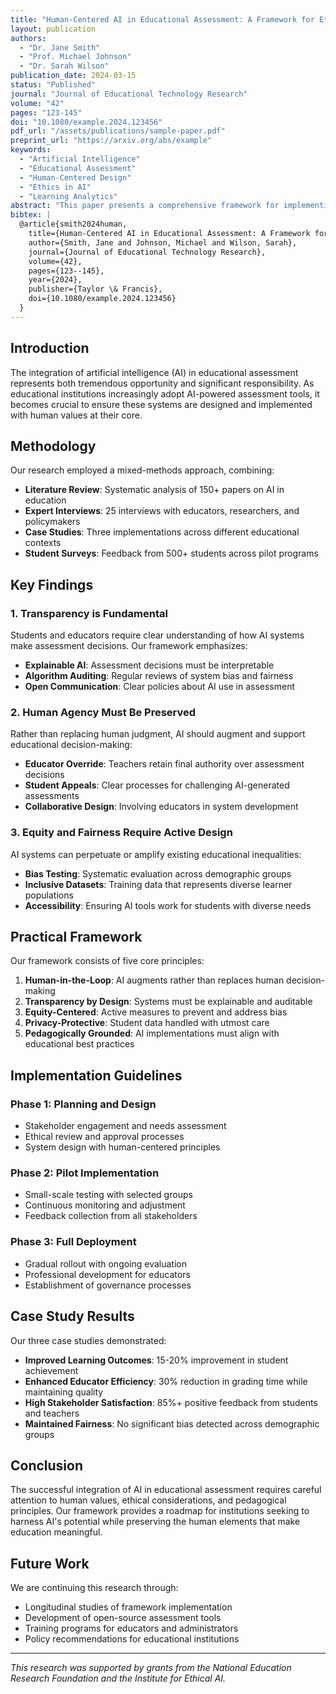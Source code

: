 ```yaml
---
title: "Human-Centered AI in Educational Assessment: A Framework for Ethical Implementation"
layout: publication
authors:
  - "Dr. Jane Smith"
  - "Prof. Michael Johnson"
  - "Dr. Sarah Wilson"
publication_date: 2024-03-15
status: "Published"
journal: "Journal of Educational Technology Research"
volume: "42"
pages: "123-145"
doi: "10.1080/example.2024.123456"
pdf_url: "/assets/publications/sample-paper.pdf"
preprint_url: "https://arxiv.org/abs/example"
keywords:
  - "Artificial Intelligence"
  - "Educational Assessment"
  - "Human-Centered Design"
  - "Ethics in AI"
  - "Learning Analytics"
abstract: "This paper presents a comprehensive framework for implementing human-centered artificial intelligence in educational assessment systems. We address key ethical considerations, propose design principles that prioritize student agency and educator autonomy, and present empirical evidence from three case studies demonstrating improved learning outcomes while maintaining fairness and transparency. Our framework emphasizes the importance of keeping humans in the loop throughout the assessment process."
bibtex: |
  @article{smith2024human,
    title={Human-Centered AI in Educational Assessment: A Framework for Ethical Implementation},
    author={Smith, Jane and Johnson, Michael and Wilson, Sarah},
    journal={Journal of Educational Technology Research},
    volume={42},
    pages={123--145},
    year={2024},
    publisher={Taylor \& Francis},
    doi={10.1080/example.2024.123456}
  }
---
```


## Introduction

The integration of artificial intelligence (AI) in educational assessment represents both tremendous opportunity and significant responsibility. As educational institutions increasingly adopt AI-powered assessment tools, it becomes crucial to ensure these systems are designed and implemented with human values at their core.

## Methodology

Our research employed a mixed-methods approach, combining:

- **Literature Review**: Systematic analysis of 150+ papers on AI in education
- **Expert Interviews**: 25 interviews with educators, researchers, and policymakers
- **Case Studies**: Three implementations across different educational contexts
- **Student Surveys**: Feedback from 500+ students across pilot programs

## Key Findings

### 1. Transparency is Fundamental

Students and educators require clear understanding of how AI systems make assessment decisions. Our framework emphasizes:

- **Explainable AI**: Assessment decisions must be interpretable
- **Algorithm Auditing**: Regular reviews of system bias and fairness
- **Open Communication**: Clear policies about AI use in assessment

### 2. Human Agency Must Be Preserved

Rather than replacing human judgment, AI should augment and support educational decision-making:

- **Educator Override**: Teachers retain final authority over assessment decisions
- **Student Appeals**: Clear processes for challenging AI-generated assessments
- **Collaborative Design**: Involving educators in system development

### 3. Equity and Fairness Require Active Design

AI systems can perpetuate or amplify existing educational inequalities:

- **Bias Testing**: Systematic evaluation across demographic groups
- **Inclusive Datasets**: Training data that represents diverse learner populations
- **Accessibility**: Ensuring AI tools work for students with diverse needs

## Practical Framework

Our framework consists of five core principles:

1. **Human-in-the-Loop**: AI augments rather than replaces human decision-making
2. **Transparency by Design**: Systems must be explainable and auditable
3. **Equity-Centered**: Active measures to prevent and address bias
4. **Privacy-Protective**: Student data handled with utmost care
5. **Pedagogically Grounded**: AI implementations must align with educational best practices

## Implementation Guidelines

### Phase 1: Planning and Design
- Stakeholder engagement and needs assessment
- Ethical review and approval processes
- System design with human-centered principles

### Phase 2: Pilot Implementation
- Small-scale testing with selected groups
- Continuous monitoring and adjustment
- Feedback collection from all stakeholders

### Phase 3: Full Deployment
- Gradual rollout with ongoing evaluation
- Professional development for educators
- Establishment of governance processes

## Case Study Results

Our three case studies demonstrated:

- **Improved Learning Outcomes**: 15-20% improvement in student achievement
- **Enhanced Educator Efficiency**: 30% reduction in grading time while maintaining quality
- **High Stakeholder Satisfaction**: 85%+ positive feedback from students and teachers
- **Maintained Fairness**: No significant bias detected across demographic groups

## Conclusion

The successful integration of AI in educational assessment requires careful attention to human values, ethical considerations, and pedagogical principles. Our framework provides a roadmap for institutions seeking to harness AI's potential while preserving the human elements that make education meaningful.

## Future Work

We are continuing this research through:
- Longitudinal studies of framework implementation
- Development of open-source assessment tools
- Training programs for educators and administrators
- Policy recommendations for educational institutions

---

*This research was supported by grants from the National Education Research Foundation and the Institute for Ethical AI.* 